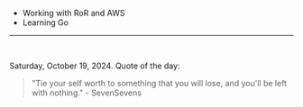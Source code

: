 - Working with RoR and AWS
- Learning Go

---

<br>

<!-- quote_marker -->
Saturday, October 19, 2024. Quote of the day:

> "Tie your self worth to something that you will lose, and you'll be left with nothing." - SevenSevens
